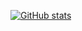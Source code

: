 [![GitHub stats](https://github-readme-stats.vercel.app/api?username=theotzen)](https://github.com/anuraghazra/github-readme-stats)
